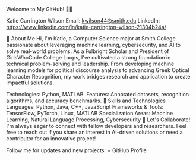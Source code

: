 
Welcome to My GitHub! 👩‍💻

Katie Carrington Wilson
Email: kwilson44@smith.edu
LinkedIn: https://www.linkedin.com/in/katie-carrington-wilson-21304b24a/

👋 About Me
Hi, I'm Katie, a Computer Science major at Smith College passionate about leveraging machine learning, cybersecurity, and AI to solve real-world problems. As a Fulbright Scholar and President of GirlsWhoCode College Loops, I've cultivated a strong foundation in technical problem-solving and leadership. From developing machine learning models for political discourse analysis to advancing Greek Optical Character Recognition, my work bridges research and application to create impactful solutions.

Technologies: Python, MATLAB.
Features: Annotated datasets, recognition algorithms, and accuracy benchmarks.
🌱 Skills and Technologies
Languages: Python, Java, C++, JavaScript
Frameworks & Tools: TensorFlow, PyTorch, Linux, MATLAB
Specialization Areas: Machine Learning, Natural Language Processing, Cybersecurity
🤝 Let's Collaborate!
I'm always eager to connect with fellow developers and researchers. Feel free to reach out if you share an interest in AI-driven solutions or need a contributor for an innovative project!

Follow me for updates and new projects:
⭐️ GitHub Profile
<!--
**kwilson44/kwilson44** is a ✨ _special_ ✨ repository because its `README.md` (this file) appears on your GitHub profile.

Here are some ideas to get you started:

- 🔭 I’m currently working on ...
- 🌱 I’m currently learning ...
- 👯 I’m looking to collaborate on ...
- 🤔 I’m looking for help with ...
- 💬 Ask me about ...
- 📫 How to reach me: ...
- 😄 Pronouns: ...
- ⚡ Fun fact: ...
-->
